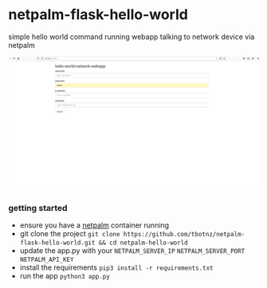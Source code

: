 # netpalm-flask-hello-world
simple hello world command running webapp talking to network device via netpalm

![netpalm auto ingest](/flask-netpalm-hello-world.gif)

### getting started
- ensure you have a [netpalm](https://github.com/tbotnz/netpalm) container running
- git clone the project ``` git clone https://github.com/tbotnz/netpalm-flask-hello-world.git && cd netpalm-hello-world ```
- update the app.py with your ```NETPALM_SERVER_IP``` ```NETPALM_SERVER_PORT``` ```NETPALM_API_KEY```
- install the requirements ```pip3 install -r requirements.txt```
- run the app ```python3 app.py```
